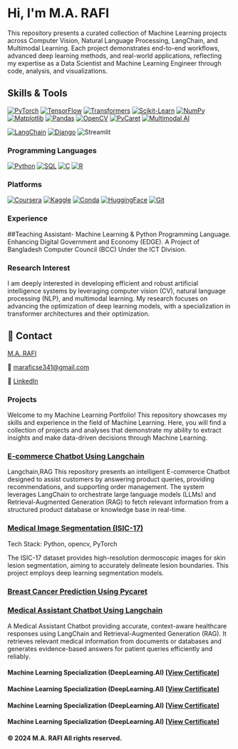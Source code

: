 
# Hi, I'm M.A. RAFI

This repository presents a curated collection of Machine Learning projects across 
Computer Vision, Natural Language Processing, LangChain, and Multimodal Learning. 
Each project demonstrates end-to-end workflows, advanced deep learning methods, and 
real-world applications, reflecting my expertise as a Data Scientist and Machine 
Learning Engineer through code, analysis, and visualizations.



## Skills & Tools

<!--### **Machine Learning **-->
[![PyTorch](https://img.shields.io/badge/PyTorch-FF6F61?style=flat-square&logo=pytorch&logoColor=000000)](#)
[![TensorFlow](https://img.shields.io/badge/TensorFlow-FF9900?style=flat-square&logo=tensorflow&logoColor=000000)](#)
[![Transformers](https://img.shields.io/badge/Transformers-52307C?style=flat-square&logo=huggingface&logoColor=F7DF1E)](#)
[![Scikit-Learn](https://img.shields.io/badge/Scikit--Learn-FFB347?style=flat-square&logo=scikit-learn&logoColor=000000)](#)
[![NumPy](https://img.shields.io/badge/NumPy-4B0082?style=flat-square&logo=numpy&logoColor=FFD700)](#)
[![Matplotlib](https://img.shields.io/badge/Matplotlib-FF4500?style=flat-square&logo=matplotlib&logoColor=FFFFFF)](#)
[![Pandas](https://img.shields.io/badge/Pandas-1E90FF?style=flat-square&logo=pandas&logoColor=FFFFFF)](#)
[![OpenCV](https://img.shields.io/badge/OpenCV-32CD32?style=flat-square&logo=opencv&logoColor=FFFFFF)](#)
[![PyCaret](https://img.shields.io/badge/PyCaret-FF1493?style=flat-square&logo=python&logoColor=FFFFFF)](#)
[![Multimodal AI](https://img.shields.io/badge/Multimodal%20AI-00CED1?style=flat-square&logo=ai&logoColor=FFFFFF)](#)



<!--### ** Frameworks**-->
[![LangChain](https://img.shields.io/badge/LangChain-1C3C3C?style=for-the-badge&logo=langchain&logoColor=white)](#)
[![Django](https://img.shields.io/badge/Django-092E20?style=for-the-badge&logo=django&logoColor=green)](#)
![Streamlit](https://img.shields.io/badge/Streamlit-FF4B4B?style=flat&logo=streamlit&logoColor=white)



### **Programming Languages**
[![Python](https://img.shields.io/badge/Python-306998?style=flat-square&logo=python&logoColor=FFD43B)](#)
[![SQL](https://img.shields.io/badge/SQL-1E3A5F?style=flat-square&logo=postgresql&logoColor=white)](#)
[![C](https://img.shields.io/badge/C-0078D7?style=flat-square&logo=c&logoColor=white)](#)
[![R](https://img.shields.io/badge/R-1B4F72?style=flat-square&logo=r&logoColor=FFD43B)](#)

### **Platforms**
[![Coursera](https://img.shields.io/badge/Coursera-1E90FF?style=flat-square&logo=coursera&logoColor=white)](#)
[![Kaggle](https://img.shields.io/badge/Kaggle-FF69B4?style=flat-square&logo=kaggle&logoColor=white)](#)
[![Conda](https://img.shields.io/badge/Conda-008080?style=flat-square&logo=anaconda&logoColor=white)](#)
[![HuggingFace](https://img.shields.io/badge/HuggingFace-F4A460?style=flat-square&logo=huggingface&logoColor=black)](#)
[![Git](https://img.shields.io/badge/Git-FF4500?style=flat-square&logo=git&logoColor=white)](#)

### **Experience**
##Teaching Assistant- Machine Learning & Python Programming Language.
Enhancing Digital Government and Economy (EDGE).
A Project of Bangladesh Computer Council (BCC) Under the ICT Division.

### **Research Interest**
I am deeply interested in developing efficient and robust artificial intelligence systems by leveraging computer vision (CV), natural
language processing (NLP), and multimodal learning. My research focuses on advancing the optimization of deep learning models,
with a specialization in transformer architectures and their optimization.



<!-- ## Table of Contents

- [Project 1: Automatic License Plate Recognition](https://github.com/tushar2704/Sales-for-Retail-and-Food-Services)
- [Project 2: Football Game Analysis using Computer Vision](https://github.com/m4hfuj/football-game-analysis)
- [Project 3: Bangladeshi Tech Job Listing](https://github.com/m4hfuj/football-game-analysis)
- [Project 4: Student ID Card validity checker](https://github.com/m4hfuj/Student-ID-card-validity-checker)
- [Project 5: Fine-tuning microsoft phi-2 model on medicine data](https://github.com/m4hfuj/Large-Language-Models/blob/main/Fine%20Tuning%20microsoft%20phi-2%20on%20medicine%20dataset.ipynb)

---
- [<ins><b>©2023 Mirza Mahfuj Hossain. All rights reserved</b></ins>]()
--- -->
## 📝 Contact

[M.A. RAFI ](https://github.com/Rafi3690)

📧 maraficse341@gmail.com

🔗 [LinkedIn](www.linkedin.com/in/m-a-rafi-a7300b262)

### Projects

Welcome to my Machine Learning Portfolio! This repository showcases my skills and 
experience in the field of Machine Learning. Here, you will find a collection of 
projects and analyses that demonstrate my ability to extract insights and make 
data-driven decisions through Machine Learning.

### [E-commerce Chatbot Using Langchain](https://github.com/Rafi3690/E-commerce-Chatbot)
Langchain,RAG
This repository presents an intelligent E-commerce Chatbot designed to assist customers by answering product queries, 
providing recommendations, and supporting order management. The system leverages LangChain to orchestrate large language models (LLMs)
and Retrieval-Augmented Generation (RAG) to fetch relevant information from a structured product database or knowledge base in real-time.

### [Medical Image Segmentation (ISIC-17)](https://github.com/Rafi3690/ISIC-2017-Segmentation)

Tech Stack: Python, opencv, PyTorch

The ISIC-17 dataset provides high-resolution dermoscopic images for skin lesion segmentation, 
aiming to accurately delineate lesion boundaries. This project employs deep learning segmentation models.

<!-- ![Automatic License Plate Recognition](assets/project-alpr.gif) -->
<!-- <img src="assets/project-alpr.gif" width="600"> -->
### [Breast Cancer Prediction Using Pycaret](https://github.com/Rafi3690/Breast-Cancer-Prediction-Useing-Pycaret)

### [Medical Assistant Chatbot Using Langchain](https://github.com/Rafi3690/Sensor-Fusion-MultiModal-Animal-Classification)
A Medical Assistant Chatbot providing accurate, context-aware healthcare responses using LangChain and Retrieval-Augmented Generation (RAG). 
It retrieves relevant medical information from documents or databases and generates evidence-based answers for patient queries efficiently and reliably.


<!-- ![project-Football-Game-Analysis](assets/project-Football-Game-Analysis.gif) -->
<!-- <img src="assets/project-Football-Game-Analysis.gif" width="600"> -->



<!--### [🙂 Face detection and recognition using yolov8 facenet](https://github.com/m4hfuj/FaceStream/tree/version-6)

This Python project processes live video from a webcam or YouTube stream, detecting 
faces and applying filters in real time. It uses YOLOv8 for face detection,
InceptionResnetV1 (Facenet) for recognition, and Mediapipe for accurate landmark 
mapping. With an intuitive PyQt5 interface, users can input YouTube links, 
upload photos, and save recognized faces, enabling a seamless and interactive 
experience.

<!-- <img src="assets/project-facestream.gif" width="600" > -->




<!--### [🔎 Bangladeshi tech job data analysis from bdjobs](https://github.com/m4hfuj/bangladeshi-tech-job-query)

This project automates the collection of technical job data from BD Jobs using 
web scraping and stores it in a MySQL database. Job fields are classified using 
LLM-based text classification, while educational requirements, programming 
languages, and packages are identified using regular expressions. A dashboard 
visualizes the top 10 educational requirements, programming languages, and 
packages, with filtering options by job field.

<!-- <img src="assets/project-Tech-Job-Query.png" width="600" > -->



<!-- ### [Project 4: 🪪 Student ID Card validity checker](https://github.com/m4hfuj/Student-ID-card-validity-checker)

This project is designed to validate student ID cards using machine learning and 
web technologies. It involves collecting and processing ID card images and annotaing them, 
training an YOLO object detection model, and integrating it with a web application for 
real-time validation.

<img src="assets/project-Student-ID-Card-validity.png" width="600" height="250"> -->



<!-- ### [Project 4: 🤖 Fine-tuning microsoft phi-2 model on medicine data](https://github.com/m4hfuj/Large-Language-Models/blob/main/Fine%20Tuning%20microsoft%20phi-2%20on%20medicine%20dataset.ipynb)

Fine-tuned the Microsoft Phi-2 model on medical data by adapting its pre-trained 
capabilities to domain-specific tasks like medical text classification and summarization. 
This allowed me to enhance the model's performance, leveraging its advanced natural 
language understanding for healthcare applications, allowing it to generate recommended 
medicine details based on disease symptoms. -->




<!--## 🧮 Machine Learning / Deep Learning 

I have spent a lot of time diving deep into various machine learning and deep learning algorithms, 
learning both the theory behind them and how to implement them in code. This 
blend of knowledge has given me the ability to not only use these algorithms 
effectively but also tweak and adapt them to solve specific problems. Here is a 
list of the machine learning algorithms and techniques I am familiar with, 
highlighting the range of skills I have developed in this area.


- [Machine Learning Algorithms](): In this repository, 
  I have implemented fundamental machine learning algorithms from scratch, without using any libraries or 
  packages. It is a hands-on way I have explored the basics of these algorithms.

- [Computer Vision Algorithms](): This repository 
  contains some of the computer vision algorithms I have worked on, including image classification, 
  object detection, and image segmentation. These implementations use frameworks like PyTorch and 
  TensorFlow, which I have gained hands-on experience with.
  
  [Natural Language Processing Algorithms](): This repository 
  contains some of the computer vision algorithms I have worked on, including image classification, 
  object detection, and image segmentation. These implementations use frameworks like PyTorch and 
  TensorFlow, which I have gained hands-on experience with.

- [Unsupervised Learning Algorithms](): I have implemented 
  several unsupervised learning algorithms, including a recommendendation system. It is a project where I explore 
  how to handle and derive insights from data without labeled examples.

- [Large Language Models](): This repository contains 
  code for loading, encoding, and fine-tuning large language models (LLMs). It reflects my work on 
  adapting pre-trained models for various natural language processing tasks.
    



<!-- ## 📜 Certificates

Here is some certificates that I achieved: -->

#### Machine Learning Specialization (DeepLearning.AI) [[View Certificate](https://drive.google.com/file/d/1LzMUfjKMJSBGMOGwD127hCvszlgTjcFj/view?usp=sharing)]
#### Machine Learning Specialization (DeepLearning.AI) [[View Certificate](https://www.coursera.org/account/accomplishments/certificate/DZPZPRHQACSL)]
#### Machine Learning Specialization (DeepLearning.AI) [[View Certificate](https://learn.deeplearning.ai/accomplishments/234fa2cb-058b-43f1-b9fe-43f6a007adce?usp=sharing)]
#### Machine Learning Specialization (DeepLearning.AI) [[View Certificate](https://drive.google.com/file/d/1d-zlQ00xAv5KE6SGFLknd_UpA93rnPeu/view)]

<!-- 
<img src="assets/certificate.png" width="600" height="350">
View it online: [Certificate Link](https://coursera.org/share/1fe452302aaab3d09a03d8394e07db63)

#### Data Science:

**Course: What is Data Science?** [[View Certificate](https://coursera.org/share/a4d919405211a9917d5d29cfed9c59c6)]

**Course: Tools for Data Science** [[View Certificate](https://coursera.org/share/2548a4c77d89bd3d14c66cb833818939)]

#### Projects:

**Deep Learning with PyTorch : Object Localization** [[View Certificate](https://coursera.org/share/34443c99168a26d83c717a936be6f69d)]

**Deep Learning with PyTorch : Image Segmentation** [[View Certificate](https://coursera.org/share/ab304e46f58e0a6ed8bdc9e4dedd3915)]

**Command Line in Linux** [[View Certificate](https://coursera.org/share/ce2bf70b6a149f69428c3f706f0e9b90)]

**Basic Image Classification with TensorFlow** [[View Certificate](https://coursera.org/share/d4e4f32a781f2aade35ed126eb2fe00a)]

 -->

#### © 2024 M.A. RAFI All rights reserved.
